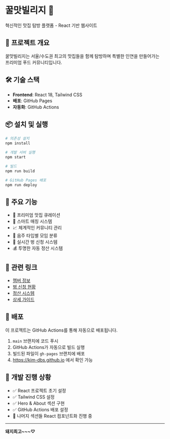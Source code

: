 # 꿀맛빌리지 🍯

혁신적인 맛집 탐방 플랫폼 - React 기반 웹사이트

## 🚀 프로젝트 개요

꿀맛빌리지는 서울/수도권 최고의 맛집들을 함께 탐방하며 특별한 인연을 만들어가는 프리미엄 푸드 커뮤니티입니다.

## 🛠️ 기술 스택

- **Frontend**: React 18, Tailwind CSS
- **배포**: GitHub Pages
- **자동화**: GitHub Actions


## 📦 설치 및 실행

```bash
# 의존성 설치
npm install

# 개발 서버 실행
npm start

# 빌드
npm run build

# GitHub Pages 배포
npm run deploy
```

## 🌟 주요 기능

- 📍 프리미엄 맛집 큐레이션
- 👥 스마트 매칭 시스템  
- 📈 체계적인 커뮤니티 관리
- 🍷 음주 타입별 모임 분류
- 📅 실시간 벙 신청 시스템
- 💰 투명한 자동 정산 시스템

## 🔗 관련 링크

- [멤버 정보](https://docs.google.com/spreadsheets/d/1EB4BtSc1Mvv6vDTDnhZCY_C52gLx6guso2l7NBEaIbM/edit#gid=0)
- [벙 신청 현황](https://docs.google.com/spreadsheets/d/19-sCZnRbSVMADIZZa-TGK6NzLmiMjJzVLZSaVvMiI90/edit?gid=0#gid=0)
- [정산 시스템](https://docs.google.com/spreadsheets/d/1XSjcb8QbwByujOEN4Ska5wc-Mu7zNr34f54D2LHeWlU/edit?usp=sharing)
- [상세 가이드](https://docs.google.com/document/d/1kDah2wc9qJOZ-JmbPHSsvmOn-QzUbtXguvDtf6tppHk/edit?usp=sharing)

## 🚀 배포

이 프로젝트는 GitHub Actions를 통해 자동으로 배포됩니다.

1. `main` 브랜치에 코드 푸시
2. GitHub Actions가 자동으로 빌드 실행
3. 빌드된 파일이 `gh-pages` 브랜치에 배포
4. https://kim-dbs.github.io 에서 확인 가능

## 📝 개발 진행 상황

- ✅ React 프로젝트 초기 설정
- ✅ Tailwind CSS 설정
- ✅ Hero & About 섹션 구현
- ✅ GitHub Actions 배포 설정
- 🚧 나머지 섹션들 React 컴포넌트화 진행 중

---

**돼지최고~~~♡**
